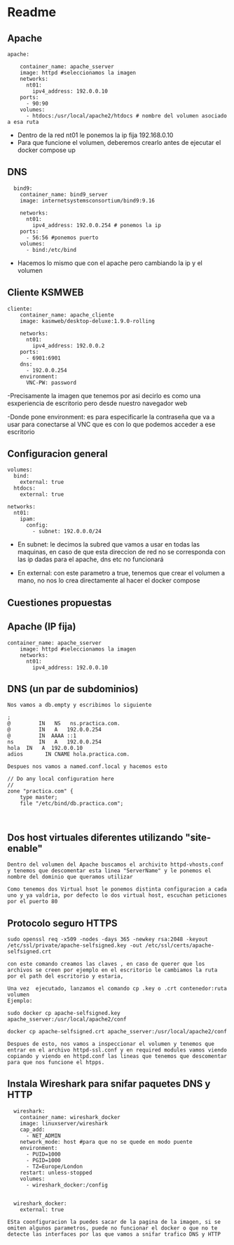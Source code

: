 # Readme 

## Apache
~~~
apache:

    container_name: apache_sserver
    image: httpd #seleccionamos la imagen
    networks:
      nt01:
        ipv4_address: 192.0.0.10
    ports:
      - 90:90
    volumes:
      - htdocs:/usr/local/apache2/htdocs # nombre del volumen asociado a esa ruta
~~~
- Dentro de la red nt01 le ponemos la ip fija 192.168.0.10
- Para que funcione el volumen, deberemos crearlo antes de ejecutar el docker compose up

## DNS

~~~
  bind9:
    container_name: bind9_server
    image: internetsystemsconsortium/bind9:9.16

    networks:
      nt01:
        ipv4_address: 192.0.0.254 # ponemos la ip
    ports:
      - 56:56 #ponemos puerto
    volumes:
      - bind:/etc/bind
~~~

- Hacemos lo mismo que con el apache pero cambiando la ip y el volumen

## Cliente KSMWEB

~~~
cliente:
    container_name: apache_cliente
    image: kasmweb/desktop-deluxe:1.9.0-rolling

    networks:
      nt01:
        ipv4_address: 192.0.0.2
    ports:
      - 6901:6901
    dns:
      - 192.0.0.254 
    environment:
      VNC-PW: password
~~~

-Precisamente la imagen que tenemos por asi decirlo es como una esxperiencia de escritorio pero desde nuestro navegador web

-Donde pone environment: es para especificarle la contraseña que va a usar para conectarse al VNC que es con lo que podemos acceder a ese escritorio


## Configuracion general

~~~
volumes:
  bind:
    external: true
  htdocs:
    external: true
    
networks:
  nt01:
    ipam:
      config:
        - subnet: 192.0.0.0/24 
~~~

- En subnet: le decimos la subred que vamos a usar en todas las maquinas, en caso de que esta direccion de red no se corresponda con las ip dadas para el apache, dns etc no funcionará

- En external: con este parametro a true, tenemos que crear el volumen a mano, no nos lo crea directamente al hacer el docker compose


## Cuestiones propuestas

## Apache (IP fija)
~~~
container_name: apache_sserver
    image: httpd #seleccionamos la imagen
    networks:
      nt01:
        ipv4_address: 192.0.0.10
~~~

## DNS (un par de subdominios)

~~~
Nos vamos a db.empty y escribimos lo siguiente

;
@	      IN   NS	ns.practica.com.
@         IN   A   192.0.0.254
@	      IN  AAAA ::1
ns        IN   A   192.0.0.254
hola  IN   A  192.0.0.10
adios       IN CNAME hola.practica.com.

Despues nos vamos a named.conf.local y hacemos esto

// Do any local configuration here
//
zone "practica.com" {
    type master;
    file "/etc/bind/db.practica.com";



~~~
## Dos host virtuales diferentes utilizando "site-enable"
~~~
Dentro del volumen del Apache buscamos el archivito httpd-vhosts.conf
y tenemos que descomentar esta linea "ServerName" y le ponemos el nombre del dominio que queramos utilizar

Como tenemos dos Virtual hsot le ponemos distinta configuracion a cada uno y ya valdria, por defecto lo dos virtual host, escuchan peticiones por el puerto 80

~~~
## Protocolo seguro HTTPS
~~~
sudo openssl req -x509 -nodes -days 365 -newkey rsa:2048 -keyout /etc/ssl/private/apache-selfsigned.key -out /etc/ssl/certs/apache-selfsigned.crt

con este comando creamos las claves , en caso de querer que los archivos se creen por ejemplo en el escritorio le cambiamos la ruta por el path del escritorio y estaria,

Una vez  ejecutado, lanzamos el comando cp .key o .crt contenedor:ruta volumen
Ejemplo:

sudo docker cp apache-selfsigned.key apache_sserver:/usr/local/apache2/conf

docker cp apache-selfsigned.crt apache_sserver:/usr/local/apache2/conf

Despues de esto, nos vamos a inspeccionar el volumen y tenemos que entrar en el archivo httpd-ssl.conf y en required modules vamos viendo copiando y viendo en httpd.conf las lineas que tenemos que descomentar para que nos funcione el htpps.

~~~
## Instala Wireshark para snifar paquetes DNS y HTTP

~~~
  wireshark:
    container_name: wireshark_docker
    image: linuxserver/wireshark
    cap_add:
      - NET_ADMIN
    network_mode: host #para que no se quede en modo puente
    environment:
      - PUID=1000
      - PGID=1000
      - TZ=Europe/London
    restart: unless-stopped
    volumes:
      - wireshark_docker:/config


  wireshark_docker:
    external: true      

ESta coonfiguracion la puedes sacar de la pagina de la imagen, si se omiten algunos parametros, puede no funcionar el docker o que no te detecte las interfaces por las que vamos a snifar trafico DNS y HTTP
~~~



